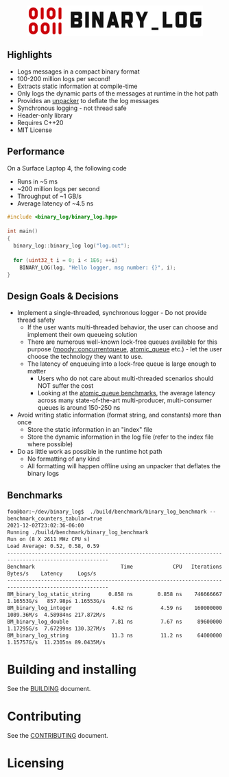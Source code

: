 <p align="center">
  <img height="70" src="images/logo.png"/>  
</p>

## Highlights

* Logs messages in a compact binary format
* 100-200 million logs per second!
* Extracts static information at compile-time
* Only logs the dynamic parts of the messages at runtime in the hot path
* Provides an [unpacker](https://github.com/p-ranav/binary_log/tree/master/tools/unpacker) to deflate the log messages
* Synchronous logging - not thread safe
* Header-only library
* Requires C++20
* MIT License

## Performance

On a Surface Laptop 4, the following code 
* Runs in ~5 ms
* ~200 million logs per second
* Throughput of ~1 GB/s
* Average latency of ~4.5 ns

```cpp
#include <binary_log/binary_log.hpp>

int main()
{
  binary_log::binary_log log("log.out");

  for (uint32_t i = 0; i < 1E6; ++i)
    BINARY_LOG(log, "Hello logger, msg number: {}", i);
}
```

## Design Goals & Decisions

* Implement a single-threaded, synchronous logger - Do not provide thread safety
  - If the user wants multi-threaded behavior, the user can choose and implement their own queueing solution
  - There are numerous well-known lock-free queues available for this purpose ([moody::concurrentqueue](https://github.com/cameron314/concurrentqueue), [atomic_queue](https://github.com/max0x7ba/atomic_queue) etc.) - let the user choose the technology they want to use.
  - The latency of enqueuing into a lock-free queue is large enough to matter
    - Users who do not care about multi-threaded scenarios should NOT suffer the cost
    - Looking at the [atomic_queue benchmarks](https://max0x7ba.github.io/atomic_queue/html/benchmarks.html), the average latency across many state-of-the-art multi-producer, multi-consumer queues is around 150-250 ns
* Avoid writing static information (format string, and constants) more than once
  - Store the static information in an "index" file 
  - Store the dynamic information in the log file (refer to the index file where possible)
* Do as little work as possible in the runtime hot path
  - No formatting of any kind
  - All formatting will happen offline using an unpacker that deflates the binary logs

## Benchmarks

```console
foo@bar:~/dev/binary_log$  ./build/benchmark/binary_log_benchmark --benchmark_counters_tabular=true
2021-12-02T23:02:36-06:00
Running ./build/benchmark/binary_log_benchmark
Run on (8 X 2611 MHz CPU s)
Load Average: 0.52, 0.58, 0.59
-------------------------------------------------------------------------------------------------------
Benchmark                            Time             CPU   Iterations    Bytes/s    Latency     Logs/s
-------------------------------------------------------------------------------------------------------
BM_binary_log_static_string      0.858 ns        0.858 ns    746666667 1.16553G/s   857.98ps 1.16553G/s
BM_binary_log_integer             4.62 ns         4.59 ns    160000000 1089.36M/s  4.58984ns 217.872M/s
BM_binary_log_double              7.81 ns         7.67 ns     89600000 1.17295G/s  7.67299ns 130.327M/s
BM_binary_log_string              11.3 ns         11.2 ns     64000000 1.15757G/s  11.2305ns 89.0435M/s
```

# Building and installing

See the [BUILDING](BUILDING.md) document.

# Contributing

See the [CONTRIBUTING](CONTRIBUTING.md) document.

# Licensing

<!--
Please go to https://choosealicense.com/ and choose a license that fits your
needs. GNU GPLv3 is a pretty nice option ;-)
-->
